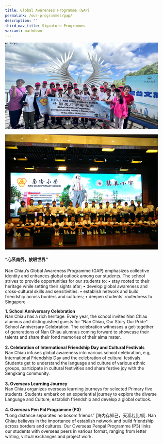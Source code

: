```yaml
---
title: Global Awareness Programme (GAP)
permalink: /our-programmes/gap/
description: ""
third_nav_title: Signature Programmes
variant: markdown
---
```

![](/images/Signature%20Programmes/gap01.jpg)

![](/images/Signature%20Programmes/gap02.jpg)

#### <b>“心系南侨，放眼世界”</b><br>

Nan Chiau’s Global Awareness Programme (GAP) emphasizes collective identity and enhances global outlook among our students. The school strives to provide opportunities for our students to: 
•	stay rooted to their heritage while setting their sights afar;
•	develop global awareness and cross-cultural skills and sensitivities. 
•	establish network and build friendship across borders and cultures;
•	deepen students’ rootedness to Singapore

<b>1.	School Anniversary Celebration</b><br>
Nan Chiau has a rich heritage. Every year, the school invites Nan Chiau alumnus and distinguished guests for “Nan Chiau, Our Story Our Pride” School Anniversary Celebration. The celebration witnesses a get-together of generations of Nan Chiau alumnus coming forward to showcase their talents and share their fond memories of their alma mater.<br><br>
<b>2.	Celebration of International Friendship Day and Cultural Festivals</b><br>
Nan Chiau infuses global awareness into various school celebration, e.g, International Friendship Day and the celebration of cultural festivals. Students get to understand the language and culture of various ethnic groups, participate in cultural festivities and share festive joy with the Sengkang community.<br><br>
<b>3.	Overseas Learning Journey</b><br>
Nan Chiau organizes overseas learning journeys for selected Primary five students. Students embark on an experiential journey to explore the diverse Language and Culture, establish friendship and develop a global outlook.<br><br>
<b>4.	Overseas Pen Pal Programme (P3)</b><br>
“Long distance separates no bosom friends” [海内存知己，天涯若比邻]. Nan Chiau believes in the importance of establish network and build friendship across borders and cultures. Our Overseas Penpal Programme (P3) links our students with overseas peers in various format, ranging from letter writing, virtual exchanges and project work.